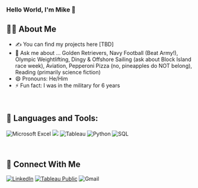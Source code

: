 ### Hello World, I'm Mike  👋

## 🙋‍♂️ About Me
- ✍ You can find my projects here [TBD]
- 💬 Ask me about ... Golden Retrievers, Navy Football (Beat Army!), Olympic Weightlifting, Dingy & Offshore Sailing (ask about
Block Island race week), Aviation, Pepperoni Pizza (no, pineapples do NOT belong), Reading (primarily science fiction)
- 😄 Pronouns: He/Him
- ⚡ Fun fact: I was in the military for 6 years

<br>

## 🤖 Languages and Tools:
![Microsoft Excel](https://img.shields.io/badge/Microsoft_Excel-217346?style=for-the-badge&logo=microsoft-excel&logoColor=white) 
<img src="https://img.shields.io/badge/postgres-%23316192.svg?style=for-the-badge&logo=postgresql&logoColor=white">
![Tableau](https://img.shields.io/badge/Tableau-E97627?style=for-the-badge&logo=Tableau&logoColor=white) 
![Python](https://img.shields.io/badge/python-3670A0?style=for-the-badge&logo=python&logoColor=ffdd54)
![SQL](https://img.shields.io/badge/SQL-217346?style=for-the-badge&logo=microsoft-sql&logoColor=white) 

<br>

## 🤝 Connect With Me
[![LinkedIn](https://img.shields.io/badge/linkedin-%230077B5.svg?style=for-the-badge&logo=linkedin&logoColor=white)](https://www.linkedin.com/in/miketcurran/)
[![Tableau Public](https://img.shields.io/badge/Tableau_Public-%232C2D72.svg?style=for-the-badge&logo=Tableau&&logoColor=white)](https://public.tableau.com/app/profile/michael.c.4963) 
![Gmail](https://img.shields.io/badge/mikecurran09@gmail.com-D14836?style=for-the-badge&logo=gmail&logoColor=white)
